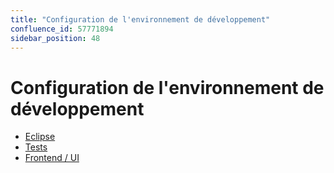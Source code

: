 ```yaml
---
title: "Configuration de l'environnement de développement"
confluence_id: 57771894
sidebar_position: 48
---
```

# Configuration de l'environnement de développement


- [Eclipse](/Guide_du_developpeur/Configuration_de_l_environnement_de_developpement/Eclipse/)
- [Tests](/Guide_du_developpeur/Configuration_de_l_environnement_de_developpement/Tests/)
- [Frontend / UI](/Guide_du_developpeur/Configuration_de_l_environnement_de_developpement/Frontend_UI/)



